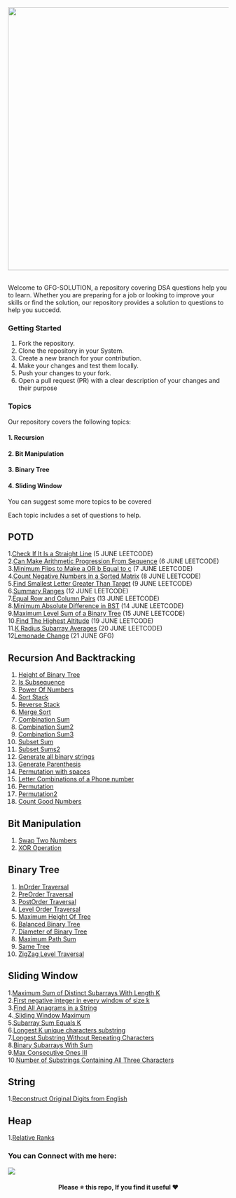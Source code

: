 <div align="center">
  <img src="./assets/gfg%20banner.gif" width="600" />
</div>

<br>

Welcome to GFG-SOLUTION, a repository covering DSA questions help you to learn. Whether you are preparing for a job or looking to improve your skills or find the solution, our repository provides a solution to questions to help you succedd.


### Getting Started
1. Fork the repository.<br>
2. Clone the repository in your System.<br>
3. Create a new branch for your contribution.<br>
4. Make your changes and test them locally.<br>
5. Push your changes to your fork.<br>
6. Open a pull request (PR) with a clear description of your changes and their purpose<br>

### Topics

Our repository covers the following topics:<br>
 #### 1. Recursion <br>
 #### 2. Bit Manipulation <br>
 #### 3. Binary Tree <br>
 #### 4. Sliding Window <br>
  
You can suggest some more topics to be covered

Each topic includes a set of questions to help.

## POTD

1.[Check If It Is a Straight Line](https://github.com/ishikagoyal02/GFG-SOLUTIONS/blob/main/Easy/1.md) (5 JUNE LEETCODE)<br>
2.[Can Make Arithmetic Progression From Sequence](https://github.com/ishikagoyal02/GFG-SOLUTIONS/blob/main/Easy/2.md) (6 JUNE LEETCODE)<br>
3.[Minimum Flips to Make a OR b Equal to c](https://github.com/ishikagoyal02/GFG-SOLUTIONS/blob/main/Medium/3.md) (7 JUNE LEETCODE)<br>
4.[Count Negative Numbers in a Sorted Matrix](https://github.com/ishikagoyal02/GFG-SOLUTIONS/blob/main/Easy/3.md) (8 JUNE LEETCODE)<br>
5.[Find Smallest Letter Greater Than Target](https://github.com/ishikagoyal02/GFG-SOLUTIONS/blob/main/Easy/4.md) (9 JUNE LEETCODE)<br>
6.[Summary Ranges](https://github.com/ishikagoyal02/GFG-SOLUTIONS/blob/main/Easy/5.md) (12 JUNE LEETCODE)<br>
7.[Equal Row and Column Pairs](https://github.com/ishikagoyal02/GFG-SOLUTIONS/blob/main/Medium/5.md) (13 JUNE LEETCODE)<br>
8.[Minimum Absolute Difference in BST](https://github.com/ishikagoyal02/GFG-SOLUTIONS/blob/main/Easy/6.md) (14 JUNE LEETCODE)<br>
9.[Maximum Level Sum of a Binary Tree](https://github.com/ishikagoyal02/GFG-SOLUTIONS/blob/main/Medium/6.md) (15 JUNE LEETCODE)<br>
10.[Find The Highest Altitude](https://github.com/ishikagoyal02/GFG-SOLUTIONS/blob/main/Easy/7.md) (19 JUNE LEETCODE)<br>
11.[K Radius Subarray Averages](https://github.com/ishikagoyal02/GFG-SOLUTIONS/blob/main/Medium/7.md) (20 JUNE LEETCODE)<br>
12[Lemonade Change](https://github.com/ishikagoyal02/GFG-SOLUTIONS/blob/main/Medium/8.md)  (21 JUNE GFG)<br>



  ## Recursion And Backtracking
  
   1. [Height of Binary Tree](./Recursion/1.md)
   2. [Is Subsequence](./Recursion/2.md)
   3. [Power Of Numbers](./Recursion/3.md)
   4. [Sort Stack](./Recursion/4.md)
   5. [Reverse Stack](./Recursion/5.md)
   6. [Merge Sort](./Recursion/6.md)
   7. [Combination Sum](./Recursion/7.md)
   8. [Combination Sum2](./Recursion/8.md)
   9. [Combination Sum3](./Recursion/9.md)
   10. [Subset Sum](./Recursion/10.md)
   11. [Subset Sums2](./Recursion/11.md)
   12. [Generate all binary strings](./Recursion/12.md)
   13. [Generate Parenthesis](./Recursion/13.md)
   14. [Permutation with spaces](./Recursion/14.md)
   15. [Letter Combinations of a Phone number](./Recursion/15.md)
   16. [Permutation](./Recursion/16.md)
   17. [Permutation2](./Recursion/17.md)
   18. [Count Good Numbers](./Recursion/18.md)
  
## Bit Manipulation

1. [Swap Two Numbers](./BitManipulation/1.md)
2. [XOR Operation](https://github.com/ishikagoyal02/GFG-SOLUTIONS/blob/main/BitManipulation.md/2.md)

## Binary Tree

1. [InOrder Traversal](https://github.com/ishikagoyal02/GFG-SOLUTIONS/blob/main/Binary%20Tree/1.md)<br>
2. [PreOrder Traversal](https://github.com/ishikagoyal02/GFG-SOLUTIONS/blob/main/Binary%20Tree/2.md)<br>
3. [PostOrder Traversal](https://github.com/ishikagoyal02/GFG-SOLUTIONS/blob/main/Binary%20Tree/3.md)<br>
4. [Level Order Traversal](https://github.com/ishikagoyal02/GFG-SOLUTIONS/blob/main/Binary%20Tree/4.md)<br>
5. [Maximum Height Of Tree](https://github.com/ishikagoyal02/GFG-SOLUTIONS/blob/main/Binary%20Tree/5.md)
6. [Balanced Binary Tree](https://github.com/ishikagoyal02/GFG-SOLUTIONS/blob/main/Binary%20Tree/6.md)
7. [Diameter of Binary Tree](https://github.com/ishikagoyal02/GFG-SOLUTIONS/blob/main/Binary%20Tree/7.md)
8. [Maximum Path Sum](https://github.com/ishikagoyal02/GFG-SOLUTIONS/blob/main/Binary%20Tree/8.md)
9. [Same Tree](https://github.com/ishikagoyal02/GFG-SOLUTIONS/blob/main/Binary%20Tree/9.md)
10. [ZigZag Level Traversal](https://github.com/ishikagoyal02/GFG-SOLUTIONS/blob/main/Binary%20Tree/10.md)


## Sliding Window

1.[Maximum Sum of Distinct Subarrays With Length K](https://github.com/ishikagoyal02/GFG-SOLUTIONS/blob/main/Sliding%20Window/1.md)<br>
2.[First negative integer in every window of size k](https://github.com/ishikagoyal02/GFG-SOLUTIONS/blob/main/Easy/First%20negative%20integer%20in%20every%20window%20of%20size%20k/first-negative-integer-in-every-window-of-size-k.cpp)<br>
3.[Find All Anagrams in a String](https://github.com/ishikagoyal02/GFG-SOLUTIONS/blob/main/Sliding%20Window/3.md)<br>
4.[ Sliding Window Maximum](https://github.com/ishikagoyal02/GFG-SOLUTIONS/blob/main/Sliding%20Window/2.md)<br>
5.[Subarray Sum Equals K](https://github.com/ishikagoyal02/GFG-SOLUTIONS/blob/main/Sliding%20Window/4.md)<br>
6.[Longest K unique characters substring](https://github.com/ishikagoyal02/GFG-SOLUTIONS/blob/main/Sliding%20Window/5.md)<br>
7.[Longest Substring Without Repeating Characters](https://github.com/ishikagoyal02/GFG-SOLUTIONS/blob/main/Sliding%20Window/6.md)<br>
8.[Binary Subarrays With Sum](https://github.com/ishikagoyal02/GFG-SOLUTIONS/blob/main/Sliding%20Window/7.md)<br>
9.[Max Consecutive Ones III](https://github.com/ishikagoyal02/GFG-SOLUTIONS/blob/main/Sliding%20Window/8.md)<br>
10.[Number of Substrings Containing All Three Characters](https://github.com/ishikagoyal02/GFG-SOLUTIONS/blob/main/Sliding%20Window/9.md)<br>


## String

1.[Reconstruct Original Digits from English](https://leetcode.com/problems/reconstruct-original-digits-from-english/description/)


## Heap

1.[Relative Ranks](https://leetcode.com/problems/relative-ranks/submissions/980230449/)


  <div>
    <h3>You can Connect with me here:</h3>
    <a href="https://www.linkedin.com/in/ishika-goyal-375112221/" target="_blank">
      <img src="https://img.shields.io/badge/Ishika%20Goyal-0A66C2?style=for-the-badge&logo=linkedin&logoColor=white" />
    </a>  
  </div>
  
<div align="center">
  <h4> Please ⭐ this repo, If you find it useful ❤️ </h4>
</div>  

